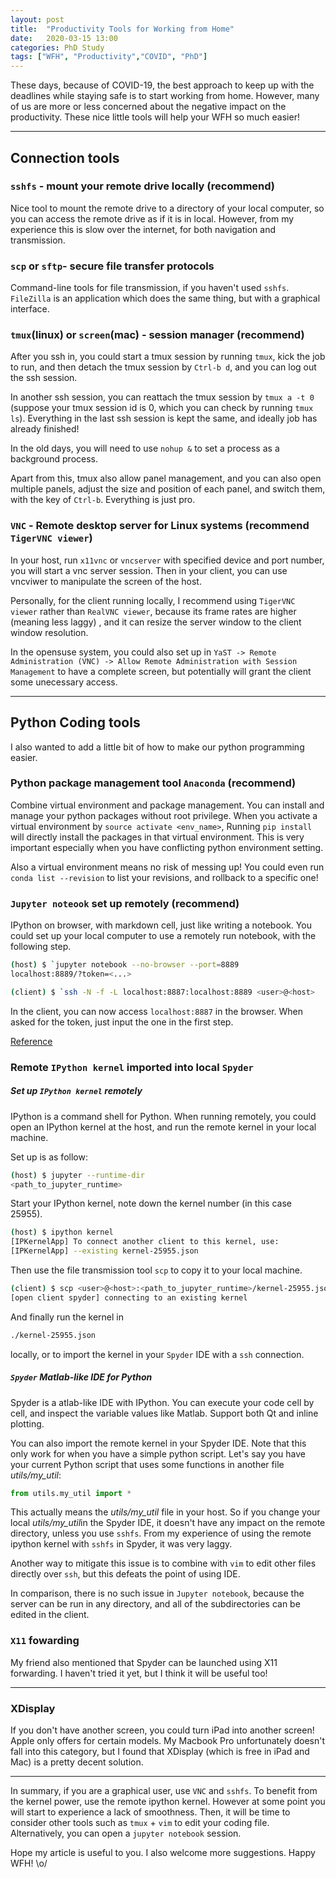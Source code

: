 ```yaml
---
layout: post
title:  "Productivity Tools for Working from Home"
date:   2020-03-15 13:00
categories: PhD Study
tags: ["WFH", "Productivity","COVID", "PhD"]
---
```


These days, because of COVID-19, the best approach to keep up with the deadlines while staying safe is to start working from home. However, many of us are more or less concerned about the negative impact on the productivity. These nice little tools will help your WFH so much easier! 

---

## Connection tools

### `sshfs` - mount your remote drive locally **(recommend)**

Nice tool to mount the remote drive to a directory of your local computer, so you can access the remote drive as if it is in local. However, from my experience this is slow over the internet, for both navigation and transmission.

### `scp` or `sftp`- secure file transfer protocols 

Command-line tools for file transmission, if you haven't used `sshfs`. `FileZilla` is an application which does the same thing, but with a graphical interface.

### `tmux`(linux) or `screen`(mac) - session manager **(recommend)**

After you ssh in, you could start a tmux session by running `tmux`, kick the job to run, and then detach the tmux session by `Ctrl-b d`, and you can log out the ssh session. 

In another ssh session, you can reattach the tmux session by `tmux a -t 0` (suppose your tmux session id is 0, which you can check by running `tmux ls`). Everything in the last ssh session is kept the same, and ideally job has already finished! 

In the old days, you will need to use `nohup &` to set a process as a background process. 

Apart from this, tmux also allow panel management, and you can also open multiple panels, adjust the size and position of each panel, and switch them, with the key of `Ctrl-b`. Everything is just pro.

### `VNC` - Remote desktop server for Linux systems **(recommend `TigerVNC viewer`)**

In your host, run `x11vnc` or `vncserver` with specified device and port number, you will start a vnc server session. Then in your client, you can use vncviwer to manipulate the screen of the host.

Personally, for the client running locally, I recommend using `TigerVNC viewer` rather than `RealVNC viewer`, because its frame rates are higher (meaning less laggy) , and it can resize the server window to the client window resolution.

In the opensuse system, you could also set up in `YaST -> Remote Administration (VNC) -> Allow Remote Administration with Session Management` to have a complete screen, but potentially will grant the client some unecessary access.

---

## Python Coding tools


I also wanted to add a little bit of how to make our python programming easier.


### Python package management tool `Anaconda` (recommend)


Combine virtual environment and package management. You can install and manage your python packages without root privilege. When you activate a virtual environment by `source activate <env_name>`, Running `pip install` will directly install the packages in that virtual environment. This is very important especially when you have conflicting python environment setting. 

Also a virtual environment means no risk of messing up! You could even run `conda list --revision` to list your revisions, and rollback to a specific one!


### `Jupyter noteook` set up remotely **(recommend)**


IPython on browser, with markdown cell, just like writing a notebook. You could set up your local computer to use a remotely run notebook, with the following step.

```sh
(host) $ `jupyter notebook --no-browser --port=8889
localhost:8889/?token=<...>
```

```sh
(client) $ `ssh -N -f -L localhost:8887:localhost:8889 <user>@<host>
```

In the client, you can now access `localhost:8887` in the browser. When asked for the token, just input the one in the first step. 

[Reference](https://amber-md.github.io/pytraj/latest/tutorials/remote_jupyter_notebook)


### Remote `IPython kernel` imported into local `Spyder`


##### Set up `IPython kernel` remotely

IPython is a command shell for Python. When running remotely, you could open an IPython kernel at the host, and run the remote kernel in your local machine.

Set up is as follow:

```sh
(host) $ jupyter --runtime-dir
<path_to_jupyter_runtime>
```

Start your IPython kernel, note down the kernel number (in this case 25955).

```sh
(host) $ ipython kernel
[IPKernelApp] To connect another client to this kernel, use:
[IPKernelApp] --existing kernel-25955.json
```

Then use the file transmission tool `scp` to copy it to your local machine.

```sh
(client) $ scp <user>@<host>:<path_to_jupyter_runtime>/kernel-25955.json ./
[open client spyder] connecting to an existing kernel
```

And finally run the kernel in 
```sh
./kernel-25955.json
```
locally, or to import the kernel in your `Spyder` IDE with a `ssh` connection.


##### `Spyder` Matlab-like IDE for Python 


Spyder is a atlab-like IDE with IPython. You can execute your code cell by cell, and inspect the variable values like Matlab. Support both Qt and inline plotting.

You can also import the remote kernel in your Spyder IDE. Note that this only work for when you have a simple python script. Let's say you have your current Python script that uses some functions in another file *utils/my_util*:

``` python
from utils.my_util import *
```
This actually means the *utils/my_util* file in your host. So if you change your local *utils/my_util*in the Spyder IDE, it doesn't have any impact on the remote directory, unless you use `sshfs`. From my experience of using the remote ipython kernel with `sshfs` in Spyder, it was very laggy. 

Another way to mitigate this issue is to combine with `vim` to edit other files directly over `ssh`, but this defeats the point of using IDE. 

In comparison, there is no such issue in `Jupyter notebook`, because the server can be run in any directory, and all of the subdirectories can be edited in the client.


### `X11` fowarding

My friend also mentioned that Spyder can be launched using X11 forwarding. I haven't tried it yet, but I think it will be useful too!

---

### XDisplay

If you don't have another screen, you could turn iPad into another screen! Apple only offers for certain models. My Macbook Pro unfortunately doesn't fall into this category, but I found that XDisplay (which is free in iPad and Mac) is a pretty decent solution.


---


In summary, if you are a graphical user, use `VNC` and `sshfs`. To benefit from the kernel power, use the remote ipython kernel. However at some point you will start to experience a lack of smoothness. Then, it will be time to consider other tools such as `tmux` + `vim` to edit your coding file. Alternatively, you can open a `jupyter notebook` session. 

Hope my article is useful to you. I also welcome more suggestions. Happy WFH! \o/


